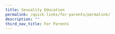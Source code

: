 ```yaml
---
title: Sexuality Education
permalink: /quick-links/for-parents/permalink/
description: ""
third_nav_title: For Parents
---
```

